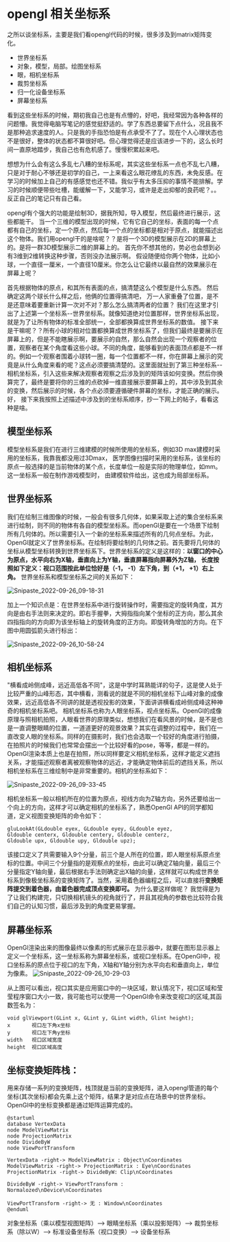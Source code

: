 # opengl 相关坐标系

之所以谈坐标系，主要是我们看opengl代码的时候，很多涉及到matrix矩阵变化。


- 世界坐标系
- 对象，模型，局部。绘图坐标系
- 眼，相机坐标系
- 裁剪坐标系
- 归一化设备坐标系
- 屏幕坐标系

看到这些坐标系的时候，期初我自己也是有点懵的，好吧，我经常因为各种各样的问题懵。我觉得电脑写笔记的感觉挺舒适的。学了东西总要留下点什么，况且我不是那种追求速度的人。只是我的手指恐怕是有点承受不了了。现在个人心理状态也不是很好，整体的状态都不算很好吧。但心理觉得还是应该进步一下的，这么长时间一直原地踏步，我自己也有危机感了。慢慢积累起来吧。

想想为什么会有这么多乱七八糟的坐标系呢，其实这些坐标系一点也不乱七八糟，只是对于耐心不够还是初学的自己，一上来看这么眼花缭乱的东西，未免反感。在学习的时候加上自己的有感感觉也还不错。我似乎有太多压抑的事情不能排解。学习的时候顺便带些吐槽，能缓解一下，又能学习，或许是走出抑郁的良药呢？。。反正自己的笔记只有自己看。

opengl有个强大的功能是绘制3D，据我所知，导入模型，然后最终进行展示，这些都能干。
当一个三维的模型出现的时候，它有它自己的坐标，表面的每一个点都有自己的坐标，定一个原点，然后每一个点的坐标都是相对于原点，就能描述出这个物体。我们用opengl干的是啥呢？？是将一个3D的模型展示在2D的屏幕上的。是将一群3D模型展示二维的屏幕上的。 首先你不想其他的，势必也会想到必有3维到2维转换这种步骤，否则没办法展示啊。
假设随便给你两个物体，比如小球，一个直径一厘米，一个直径10厘米。你怎么让它最终以最自然的效果展示在屏幕上呢？

首先根据物体的原点，和其所有表面的点，搞清楚这么个模型是什么东西。
然后确定这两个球长什么样之后，他俩的位置得搞清吧， 万一人家重叠了位置，是不是还意味着要重新计算一次对不对？那么怎么搞清两者的位置？ 我们在这里才引出了上述第一个坐标系--世界坐标系。就像知道绝对位置那样，世界坐标系出现，就是为了让所有物体的标准全部统一，全部都换算成世界坐标系的数值。
接下来是干嘛呢？？所有小球的相对位置都换算成世界坐标系了，但我们最终是要展示在屏幕上的，但是不能瞎展示啊，要展示的自然，那么自然会出现一个观察者的位置，观察者在某个角度看这些小球。不同的角度，能够看到的表面顶点都是不一样的。例如一个观察者围着小球转一圈，每一个位置都不一样，你在屏幕上展示的究竟是从什么角度来看的呢？这点必须要搞清楚的。这里面就扯到了第三种坐标系--相机坐标系，引入这些来解决观察者观察之后涉及到的矩阵该如何变换。然后你换算完了，最终是要将你的三维的点砍掉一维直接展示要屏幕上的，其中涉及到其余的变换，然后展示的时候，各个点必须要遵循硬件屏幕的坐标，才能正确的展示。
好， 接下来我按照上述描述中涉及到的坐标系顺序，抄一下网上的帖子，看看这种是啥。

## 模型坐标系
模型坐标系是我们在进行三维建模的时候所使用的坐标系，例如3D max建模时采用的坐标系，我靠我都没用过3Dmax， 医学图像扫描时采用的坐标系，该坐标的原点一般选择的是当前物体的某个点，长度单位一般是实际的物理单位，如mm。这一坐标系一般在制作游戏模型时， 由建模软件给出，这也成为局部坐标系。
## 世界坐标系
我们在绘制三维图像的时候，一般会有很多几何体，如果采取上述的集合坐标系来进行绘制，则不同的物体有各自的模型坐标系。而openGl是要在一个场景下绘制所有几何体的。所以需要引入一个新的坐标系来描述所有的几何点坐标。为此，OpenGl就定义了世界坐标系。在绘制将要绘制的几何体之前。首先要将几何体的坐标从模型坐标转换到世界坐标系下。世界坐标系的定义是这样的：**以窗口的中心为原点，水平向右为X轴，垂直向上为Y轴，垂直屏幕指向屏幕外为Z轴， 长度按照如下定义：视口范围按此单位恰好是（-1， -1）左下角，到（+1， +1）右上角。** 世界坐标系和模型坐标系之间的关系如下：

![Snipaste_2022-09-26_09-18-31](/assets/Snipaste_2022-09-26_09-18-31.png)

加上一个知识点是：在世界坐标系中进行旋转操作时，需要指定的旋转角度，其方向是由右手法则来决定的。即右手握拳，大拇指指向某个坐标的正方向，那么其余四指指向的方向即为该坐标轴上的旋转角度的正方向。即旋转角增加的方向。在下图中用圆弧箭头进行标出：

![Snipaste_2022-09-26_10-58-24](/assets/Snipaste_2022-09-26_10-58-24.png)



## 相机坐标系
"横看成岭侧成峰，远近高低各不同"，这是中学时耳熟能详的句子，这是使人处于比较严重的山峰形态，其中横看，测看说的就是不同的相机坐标下山峰对象的成像效果，远近高低各不同讲的就是透视投影的效果，下面讲讲横看成岭侧成峰这种神奇的相机坐标系吧。
相机坐标系也称为人眼坐标系，视点坐标系。OpenGl的成像原理与照相机拍照，人眼看世界的原理类似，想想我们在看风景的时候，是不是也是一直调整眼睛的位置，一道道更好的观景效果？其实在调整的过程中，我们在一直改变人眼的坐标系。同样的在摄影时，我们也会选取一个较好的角度进行拍摄，在拍照片的时候我们也常常会摆出一个比较好看的pose，等等，都是一样的。OpenGl渲染本质上也是在拍照，所以同样要定义相机坐标系，这样才能定义遮挡关系，才能描述观察者离被观察物体的远近，才能确定物体前后的遮挡关系，所以相机坐标系在三维绘制中是非常重要的。相机的坐标系如下：

![Snipaste_2022-09-26_09-33-45](/assets/Snipaste_2022-09-26_09-33-45.png)

相机坐标系一般以相机所在的位置为原点，视线方向为Z轴方向，另外还要给出一个向上的方向，这样才可以确定相机的坐标系了，熟悉OpenGl API的同学都知道，定义视图变换矩阵的命令如下：
```
gluLookAt(GLdouble eyex, GLdouble eyey, GLdouble eyez,
Gldouble centerx, Gldouble centery, Gldouble centerz,
Gldouble upx, Gldouble upy, Gldouble upz);
```

该接口定义了共需要输入9个分量，前三个是人所在的位置，即人眼坐标系原点坐标的位置。中间三个分量指的是观察点的坐标，由此可以确定Z轴向量，最后三个分量指定Y轴向量，最后根据右手法则确定出X轴的向量，这样就可以构成世界坐标系到像极坐标系的变换矩阵了。当然，采用着色器编程之后，可以直接将**变换矩阵提交到着色器，由着色器完成顶点变换即可。**
为什么要这样做呢？
我觉得是为了让我们构建完，只切换相机镜头的视角就行了，并且其视角的参数也比较符合我们自己的认知习惯，最后涉及到的角度更易掌握。

## 屏幕坐标系
OpenGl渲染出来的图像最终以像素的形式展示在显示器中，就要在图形显示器上定义一个坐标系，这一坐标系称为屏幕坐标系，或视口坐标系。在OpenGl中，视口坐标系的原点位于视口的左下角，X轴和Y轴分别为水平向右和垂直向上，单位为像素。
![Snipaste_2022-09-26_10-29-03](/assets/Snipaste_2022-09-26_10-29-03.png)

从上图可以看出，视口其实是应用窗口中的一块区域，默认情况下，视口区域和莹莹程序窗口大小一致，我可能也可以使用一个OpenGl命令来改变视口的区域,其函数签名为：
```
void glViewport(GLint x, GLint y, GLint width, Glint height);
x       视口左下角x坐标
y       视口左下角y坐标
width   视口区域宽度
height  视口区域高度
```

## 坐标变换矩阵栈：
用来存储一系列的变换矩阵，栈顶就是当前的变换矩阵，进入opengl管道的每个坐标(其次坐标)都会先乘上这个矩阵，结果才是对应点在场景中的世界坐标。OpenGl中的坐标变换都是通过矩阵运算完成的。

```puml
@startuml
database VertexData
node ModelViewMatrix
node ProjectionMatrix
node DivideByW
node ViewPortTransform

VertexData -right-> ModelViewMatrix : Object\nCoordinates
ModelViewMatrix -right-> ProjectionMatrix : Eye\nCoordinates
ProjectionMatrix -right-> DivideByW: Clip\nCoordinates

DivideByW -right-> ViewPortTransform :  Normalozed\nDevice\nCoordinates

ViewPortTransform -right-> 无 : Window\nCoordinates
@enduml
```
对象坐标系（乘以模型视图矩阵）--> 眼睛坐标系（乘以投影矩阵）--> 裁剪坐标系（除以W）--> 标准设备坐标系（视口变换）--> 设备坐标系
